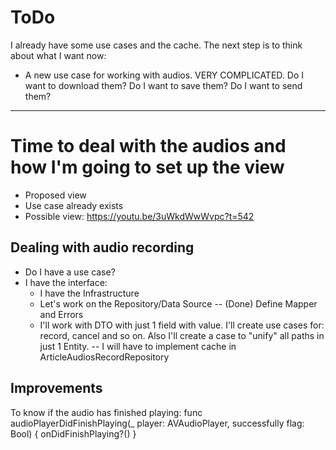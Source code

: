 # ToDo

I already have some use cases and the cache. The next step is to think about what I want now:
- A new use case for working with audios. VERY COMPLICATED. Do I want to download them? Do I want to save them? Do I want to send them?
----

# Time to deal with the audios and how I'm going to set up the view
- Proposed view
- Use case already exists
- Possible view: https://youtu.be/3uWkdWwWvpc?t=542

## Dealing with audio recording
- Do I have a use case?
- I have the interface:
    - I have the Infrastructure
    - Let's work on the Repository/Data Source
        -- (Done) Define Mapper and Errors
    - I'll work with DTO with just 1 field with value. I'll create use cases for: record, cancel and so on. Also I'll create a case to "unify" all paths in just 1 Entity.
-- I will have to implement cache in ArticleAudiosRecordRepository

## Improvements
To know if the audio has finished playing: func audioPlayerDidFinishPlaying(_ player: AVAudioPlayer, successfully flag: Bool) {
onDidFinishPlaying?()
}
